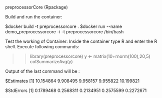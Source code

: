 preprocessorCore (Rpackage)

Build and run the container:

$docker build -t preprocessorcore .
$docker run --name demo_preprocessorcore -i -t preprocessorcore /bin/bash

Test the working of Container:
Inside the container type R and enter the R shell. Execute following commands:

>> library(preprocessorcore)
>> y <- matrix(10+rnorm(100),20,5)
>> colSummarizeAvg(y)

Output of the last command will be :

$Estimates
[1] 10.154864  9.908495  9.958157  9.955822 10.199821

$StdErrors
[1] 0.1789468 0.2568311 0.2134951 0.2575599 0.2272671
